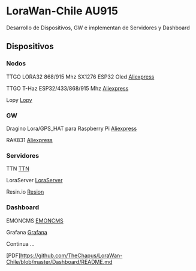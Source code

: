 # LoraWan-Chile **AU915**
Desarrollo de Dispositivos, GW e implementan de Servidores y Dashboard

## Dispositivos

### Nodos

TTGO LORA32 868/915 Mhz SX1276 ESP32 Oled  [Aliexpress](http://github.com)

TTGO T-Haz ESP32/433/868/915 Mhz           [Aliexpress](http://github.com)

Lopy                                       [Lopy](https://pycom.io/product/lopy4/)

### GW

Dragino Lora/GPS_HAT para Raspberry Pi     [Aliexpress](http://github.com)

RAK831 [Aliexpress](http://github.com)


### Servidores

TTN [TTN](https://www.thethingsnetwork.org)

LoraServer  [LoraServer](https://www.loraserver.io)

Resin.io [Resion](https://www.resin.io)


### Dashboard

EMONCMS [EMONCMS](https://emoncms.org/)

Grafana [Grafana](https://grafana.com/)

Continua ...

[PDF]https://github.com/TheChapus/LoraWan-Chile/blob/master/Dashboard/README.md
